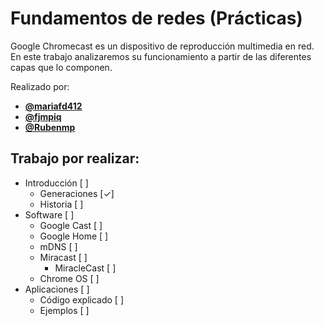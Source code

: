 # Fundamentos de redes (Prácticas)
Google Chromecast es un dispositivo de reproducción multimedia en red.
En este trabajo analizaremos su funcionamiento a partir de las diferentes capas que lo componen.

Realizado por:
- [**@mariafd412**](https://github.com/mariafd412)
- [**@fjmpiq**](https://github.com/fjmpiq)
- [**@Rubenmp**](https://github.com/Rubenmp)

## Trabajo por realizar:
* Introducción [ ]
  * Generaciones [✓]
  * Historia [ ]
* Software [ ]
  * Google Cast [ ]
  * Google Home [ ]
  * mDNS [ ]
  * Miracast [ ]
    * MiracleCast [ ]
  * Chrome OS [ ]
* Aplicaciones [ ]
  * Código explicado [ ]
  * Ejemplos [ ]
